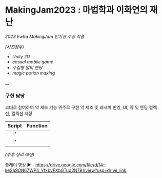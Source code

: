 # MakingJam2023 : 마법학과 이화연의 재난
*2023 Ewha MakingJam 인기상 수상 작품*

*(사진첨부)*

* *Unity 2D*
* *casual mobile game*
* *수집형 멀티 엔딩*
* *magic potion making*

__
### 구현 담당
코더로 참여하여 약 제조 기능 위주로 구현
약 제조 및 레시피 반영, UI, 약 및 엔딩 컬렉션, 컬렉션 저장 

|Script|Function|
|:--:|:--:|
|''||
|''||
*(추후 정리 예정)*


플레이 영상 ▶️ - https://drive.google.com/file/d/14-keSaSON67WP4_YfxbvFXbGTud2N791/view?usp=drive_link

